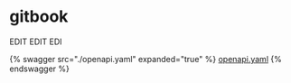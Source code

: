 # gitbook



EDIT EDIT EDI


{% swagger src="./openapi.yaml" expanded="true" %} 
[openapi.yaml](./openapi.yaml) 
{% endswagger %}
